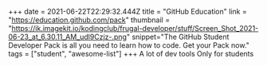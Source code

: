 +++
date = 2021-06-22T22:29:32.444Z
title = "GitHub Education"
link = "https://education.github.com/pack"
thumbnail = "https://ik.imagekit.io/kodingclub/frugal-developer/stuff/Screen_Shot_2021-06-23_at_6.30.11_AM_udl9Czjz-.png"
snippet="The GitHub Student Developer Pack is all you need to learn how to code. Get your Pack now."
tags = ["student", "awesome-list"]
+++
A lot of dev tools
Only for students
